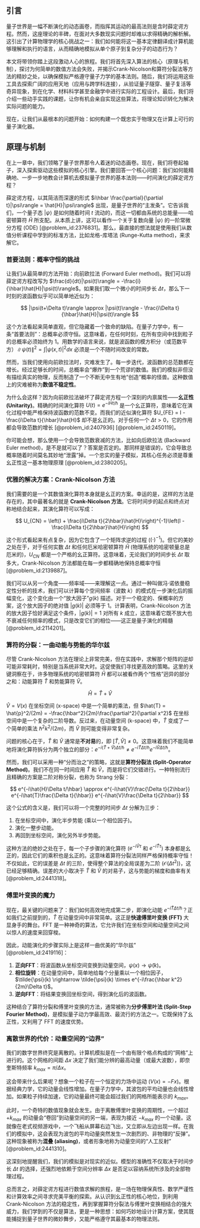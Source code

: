 ## 引言
量子世界是一幅不断演化的动态画卷，而指挥其运动的最高法则是含时薛定谔方程。然而，这座理论的丰碑，在面对大多数现实问题时却难以求得精确的解析解。这引出了计算物理学的核心挑战之一：我们如何能将这一基本定律翻译成计算机能够理解和执行的语言，从而精确地模拟从单个原子到复杂分子的动态行为？

本文将带领你踏上这段激动人心的旅程。我们将首先深入算法的核心（原理与机制），探讨为何简单的数值方法会失败，并揭示Crank-Nicolson和算符分裂法等方法的精妙之处，以确保模拟严格遵守量子力学的基本法则。随后，我们将运用这些工具去探索广阔的应用天地（应用与跨学科连接），从验证量子隧穿、量子复活等奇异现象，到在化学、材料科学甚至金融学中进行实际的工程设计。最后，我们将介绍一些动手实践的课题，让你有机会亲自实现这些算法，将理论知识转化为解决实际问题的能力。

现在，让我们从最根本的问题开始：如何构建一个既忠实于物理又在计算上可行的量子演化器。

## 原理与机制

在上一章中，我们领略了量子世界那令人着迷的动态画卷。现在，我们将卷起袖子，深入探索驱动这些模拟的核心引擎。我们要回答一个核心问题：我们如何能精确地、一步一步地教会计算机去模拟量子世界的基本法则——时间演化的薛定谔方程？

薛定谔方程，以其简洁而深邃的形式 $i\hbar \frac{\partial}{\partial t}|\psi\rangle = \hat{H}|\psi\rangle$ 出现，是量子世界的“主发条”。它告诉我们，一个量子态 $|\psi\rangle$ 是如何随着时间 $t$ 流动的，而这一切都由系统的总能量——哈密顿算符 $\hat{H}$ 所支配。从本质上讲，这可以看作一个关于复数向量 $|\psi\rangle$ 的一阶常微分方程 (ODE) [@problem_id:2376831]。那么，最直接的想法就是使用我们从数值分析课程中学到的标准方法，比如龙格-库塔法 (Runge-Kutta method)，来求解它。

### 首要法则：概率守恒的挑战

让我们从最简单的方法开始：向前欧拉法 (Forward Euler method)。我们可以将薛定谔方程改写为 $\frac{d}{dt}|\psi(t)\rangle = -\frac{i}{\hbar}\hat{H}|\psi(t)\rangle$。如果我们取一个微小的时间步长 $\Delta t$，那么下一时刻的波函数似乎可以简单地近似为：

$$
|\psi(t+\Delta t)\rangle \approx |\psi(t)\rangle - \frac{i\Delta t}{\hbar}\hat{H}|\psi(t)\rangle
$$

这个方法看起来简单直观，但它隐藏着一个致命的缺陷。在量子力学中，有一条“首要法则”：总概率必须守恒。这意味着，在任何时刻，在所有空间中找到粒子的总概率必须始终为 1。用数学的语言来说，就是波函数的模方积分（或范数平方）$\|\psi(t)\|^2 = \int |\psi(x,t)|^2 dx$ 必须是一个不随时间改变的常数。

然而，当我们使用向前欧拉法时，灾难发生了。每一步迭代，波函数的总范数都在增长。经过足够长的时间，总概率会“爆炸”到一个荒谬的数值。我们的模拟非但没有描绘真实的物理，反而制造了一个不断无中生有地“创造”概率的怪兽。这种数值上的灾难被称为**数值不稳定性**。

为什么会这样？因为向前欧拉法破坏了薛定谔方程一个深刻的内禀属性——**幺正性 (Unitarity)**。精确的时间演化算符 $U(t) = e^{-i\hat{H}t/\hbar}$ 是一个幺正算符，意味着它在演化过程中能严格保持波函数的范数不变。而我们的近似演化算符 $U_{FE} = I - \frac{i\Delta t}{\hbar}\hat{H}$ 却不是幺正的。对于任何一个 $\Delta t > 0$，它的作用都会导致范数的增长 [@problem_id:2407936] [@problem_id:2450119]。

你可能会想，那么使用一个会导致范数衰减的方法，比如向后欧拉法 (Backward Euler method)，是不是就可以了？答案是否定的。那同样是错误的，它会导致总概率随着时间莫名其妙地“泄露”掉。一个忠实的量子模拟，其核心任务必须是尊重幺正性这一基本物理原理 [@problem_id:2380205]。

### 优雅的解决方案：Crank-Nicolson 方法

我们需要的是一个其数值演化算符本身就是幺正的方案。幸运的是，这样的方法是存在的，其中最著名的就是 **Crank-Nicolson 方法**。它将时间步的起点和终点对称地结合起来，其演化算符可以写成：

$$
U_{CN} = \left(I + \frac{i\Delta t}{2\hbar}\hat{H}\right)^{-1}\left(I - \frac{i\Delta t}{2\hbar}\hat{H}\right)
$$

这个形式看起来有点复杂，因为它包含了一个矩阵求逆的过程 ($(\cdot)^{-1}$)。但它的美妙之处在于，对于任何实数 $\Delta t$ 和任何厄米哈密顿算符 $\hat{H}$ (物理系统的哈密顿量总是厄米的)，$U_{CN}$ 都是一个严格的幺正算符。这意味着，无论我们的时间步长 $\Delta t$ 取多大，Crank-Nicolson 方法都能在每一步都精确地保持总概率守恒 [@problem_id:2139887]。

我们可以从另一个角度——频率域——来理解这一点。通过一种叫做冯·诺依曼稳定性分析的技术，我们可以计算每个空间频率（波数 $k$）的模式在一步演化后的振幅变化，这个变化由一个“放大因子”$g(k)$ 描述。对于一个稳定的、保概率的方案，这个放大因子的绝对值 $|g(k)|$ 必须等于 1。计算表明，Crank-Nicolson 方法的放大因子恰好满足这个条件，$|g(k)| = 1$ 对所有 $k$ 成立，这意味着它既不放大也不衰减任何频率的模式，只是改变它们的相位——这正是量子演化的精髓 [@problem_id:2114201]。

### 算符的分裂：一曲动能与势能的华尔兹

尽管 Crank-Nicolson 方法在理论上非常完美，但在实践中，求解那个矩阵的逆却可能非常耗时，特别是当系统非常大时。这促使我们寻找更高效的策略。这里的关键洞察在于，许多物理系统的哈密顿算符 $\hat{H}$ 都可以被看作两个“性格”迥异的部分之和：动能算符 $\hat{T}$ 和势能算符 $\hat{V}$。

$$
\hat{H} = \hat{T} + \hat{V}
$$

$\hat{V} = V(x)$ 在坐标空间 (x-space) 中是一个简单的乘法，但 $\hat{T} = \hat{p}^2/(2m) = -\frac{\hbar^2}{2m}\frac{\partial^2}{\partial x^2}$ 在坐标空间中是一个复杂的二阶导数。反过来，在动量空间 (k-space) 中，$\hat{T}$ 变成了一个简单的乘法 $\hbar^2 k^2/(2m)$，而 $\hat{V}$ 则可能变得非常复杂。

问题的核心在于，$\hat{T}$ 和 $\hat{V}$ 通常是**不对易**的，即 $[\hat{T}, \hat{V}] \neq 0$。这意味着我们不能简单地将演化算符拆分为两个独立的部分：$e^{-i(\hat{T}+\hat{V})\Delta t/\hbar} \neq e^{-i\hat{T}\Delta t/\hbar}e^{-i\hat{V}\Delta t/\hbar}$。

然而，我们可以采用一种“分而治之”的策略，这就是**算符分裂法 (Split-Operator Method)**。我们不在同一时间应用 $\hat{T}$ 和 $\hat{V}$，而是将它们交错进行。一种特别流行且精确的方案是二阶对称分裂，也称为 Strang 分裂：

$$
e^{-i\hat{H}\Delta t/\hbar} \approx e^{-i\hat{V}\frac{\Delta t}{2\hbar}} e^{-i\hat{T}\frac{\Delta t}{\hbar}} e^{-i\hat{V}\frac{\Delta t}{2\hbar}}
$$

这个公式的含义是，我们可以将一个完整的时间步 $\Delta t$ 分解为三步：
1.  在坐标空间中，演化半步势能 (乘以一个相位因子)。
2.  演化一整步动能。
3.  再回到坐标空间，演化另外半步势能。

这种方法的绝妙之处在于，每一个子步骤的演化算符 ($e^{-i\hat{V}\tau}$ 和 $e^{-i\hat{T}\tau}$) 本身都是幺正的，因此它们的乘积也是幺正的。这意味着算符分裂法同样严格保持概率守恒！不仅如此，它的误差是 $\Delta t$ 的三阶，使得整个算法的全局误差为二阶 ($\mathcal{O}(\Delta t^2)$)，这已经足够精确。误差的大小取决于 $\hat{T}$ 和 $\hat{V}$ 的对易子，这与势能的梯度和曲率有关 [@problem_id:2441318]。

### 傅里叶变换的魔力

现在，最关键的问题来了：我们如何高效地完成第二步，即演化动能 $e^{-i\hat{T}\Delta t/\hbar}$？正如我们之前提到的，$\hat{T}$ 在动量空间中非常简单。这正是**快速傅里叶变换 (FFT)** 大显身手的舞台。FFT 是一种神奇的算法，它允许我们在坐标空间和动量空间之间以惊人的速度来回穿梭。

因此，动能演化的步骤实际上是这样一曲优美的“华尔兹” [@problem_id:2419116]：
1.  **正向FFT**：将波函数从坐标空间变换到动量空间，$\psi(x) \rightarrow \tilde{\psi}(k)$。
2.  **相位旋转**：在动量空间中，简单地给每个分量乘以一个相位因子，$\tilde{\psi}(k) \rightarrow \tilde{\psi}(k) \times e^{-i\frac{\hbar k^2}{2m}\Delta t}$。
3.  **逆向FFT**：将结果变换回坐标空间，得到演化后的波函数。

这种结合了算符分裂和傅里叶变换的方法，通常被称为**分步傅里叶法 (Split-Step Fourier Method)**，是模拟量子动力学最高效、最流行的方法之一。它既保持了幺正性，又利用了 FFT 的速度优势。

### 离散世界的代价：动量空间的“边界”

我们的数字世界终究是离散的。计算机模拟是在一个由有限个格点构成的“网格”上进行的。这个网格的间距 $\Delta x$ 决定了我们能分辨的最高动量（或最大波数），即奈奎斯特频率 $k_{max} = \pi/\Delta x$。

这会带来什么后果呢？想象一个粒子在一个恒定的力场中运动 ($V(x) = -Fx$)。根据经典力学，它的动量会线性增加。在量子力学中，其波包的平均动量也会线性增加。如果粒子持续加速，它的动量最终可能会超过我们的网格所能表示的 $k_{max}$。

此时，一个奇特的数值现象就会发生。由于离散傅里叶变换的周期性，一个超过 $+k_{max}$ 的动量会“卷回”到动量空间的另一端，表现为接近 $-k_{max}$ 的一个动量。这就像在老式视频游戏中，一个飞船从屏幕右边飞出，又立即从左边出现一样。在我们的模拟中，这会表现为波包的平均动量突然发生一次剧烈的、非物理的“反弹”。这种现象被称为**混叠 (aliasing)**，或者形象地称为动量空间的“人工反射” [@problem_id:2441310]。

这深刻地提醒我们，我们的模拟是对现实的近似。模型的准确性不仅取决于时间步长 $\Delta t$ 的选择，还强烈地依赖于空间分辨率 $\Delta x$ 是否足以容纳系统所涉及的全部物理过程。

总而言之，对薛定谔方程进行数值求解的旅程，是一场在物理保真性、数学严谨性和计算效率之间寻求完美平衡的探索。从认识到幺正性的核心地位，到利用 Crank-Nicolson 方法的稳定性，再到掌握算符分裂法与傅里叶变换相结合的强大威力，我们学到的不仅是算法，更是一种思想：如何巧妙地设计计算方案，使其既能捕捉到量子世界的微妙舞步，又能严格遵守其最基本的物理法则。